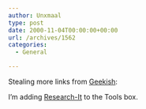 ```yaml
---
author: Unxmaal
type: post
date: 2000-11-04T00:00:00+00:00
url: /archives/1562
categories:
  - General

---
```

Stealing more links from [Geekish][1]:

I&#8217;m adding [Research-It][2] to the Tools box.

 [1]: http://www.geekish.com/weblog/blogger.html
 [2]: http://www.itools.com/research-it/